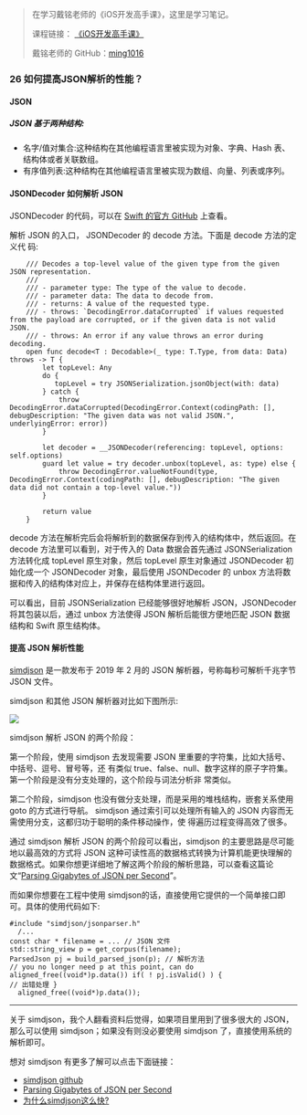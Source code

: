 > 在学习戴铭老师的《iOS开发高手课》，这里是学习笔记。
> 
> 课程链接： [《iOS开发高手课》](https://time.geekbang.org/column/intro/161?code=PbktFs%2Fw7EHB9TJpCcw1bc9KoCR%2FYLnpUmqrB0uOruk%3D)
> 
> 戴铭老师的 GitHub：[ming1016](https://github.com/ming1016)

### 26 如何提高JSON解析的性能？

#### JSON

##### JSON 基于两种结构:

- 名字/值对集合:这种结构在其他编程语言里被实现为对象、字典、Hash 表、结构体或者关联数组。
- 有序值列表:这种结构在其他编程语言里被实现为数组、向量、列表或序列。

#### JSONDecoder 如何解析 JSON

JSONDecoder 的代码，可以在 [Swift 的官方 GitHub](https://github.com/apple/swift/blob/master/stdlib/public/Darwin/Foundation/JSONEncoder.swift) 上查看。


解析 JSON 的入口， JSONDecoder 的 decode 方法。下面是 decode 方法的定义代
码:

```
    /// Decodes a top-level value of the given type from the given JSON representation.
    ///
    /// - parameter type: The type of the value to decode.
    /// - parameter data: The data to decode from.
    /// - returns: A value of the requested type.
    /// - throws: `DecodingError.dataCorrupted` if values requested from the payload are corrupted, or if the given data is not valid JSON.
    /// - throws: An error if any value throws an error during decoding.
    open func decode<T : Decodable>(_ type: T.Type, from data: Data) throws -> T {
        let topLevel: Any
        do {
           topLevel = try JSONSerialization.jsonObject(with: data)
        } catch {
            throw DecodingError.dataCorrupted(DecodingError.Context(codingPath: [], debugDescription: "The given data was not valid JSON.", underlyingError: error))
        }

        let decoder = __JSONDecoder(referencing: topLevel, options: self.options)
        guard let value = try decoder.unbox(topLevel, as: type) else {
            throw DecodingError.valueNotFound(type, DecodingError.Context(codingPath: [], debugDescription: "The given data did not contain a top-level value."))
        }

        return value
    }
```

decode 方法在解析完后会将解析到的数据保存到传入的结构体中，然后返回。在 decode 方法里可以看到，对于传入的 Data 数据会首先通过 JSONSerialization 方法转化成 topLevel 原生对象，然后 topLevel 原生对象通过 JSONDecoder 初始化成一个 JSONDecoder 对象，最后使用 JSONDecoder 的 unbox 方法将数据和传入的结构体对应上，并保存在结构体里进行返回。

可以看出，目前 JSONSerialization 已经能够很好地解析 JSON，JSONDecoder 将其包装以后，通过 unbox 方法使得 JSON 解析后能很方便地匹配 JSON 数据结构和 Swift 原生结构体。

#### 提高 JSON 解析性能

[simdjson](https://github.com/simdjson/simdjson) 是一款发布于 2019 年 2 月的 JSON 解析器，号称每秒可解析千兆字节 JSON 文件。

simdjson 和其他 JSON 解析器对比如下图所示:

![](https://github.com/liuzhongning/Articles/blob/master/resources/study_ming/study_ming_simdjson.jpg)

simdjson 解析 JSON 的两个阶段：
 
第一个阶段，使用 simdjson 去发现需要 JSON 里重要的字符集，比如大括号、中括号、逗号、冒号等，还 有类似 true、false、null、数字这样的原子字符集。第一个阶段是没有分支处理的，这个阶段与词法分析非 常类似。

第二个阶段，simdjson 也没有做分支处理，而是采用的堆栈结构，嵌套关系使用 goto 的方式进行导航。 simdjson 通过索引可以处理所有输入的 JSON 内容而无需使用分支，这都归功于聪明的条件移动操作，使 得遍历过程变得高效了很多。

通过 simdjson 解析 JSON 的两个阶段可以看出，simdjson 的主要思路是尽可能地以最高效的方式将 JSON 这种可读性高的数据格式转换为计算机能更快理解的数据格式。如果你想更详细地了解这两个阶段的解析思路，可以查看这篇论文“[Parsing Gigabytes of JSON per Second](https://arxiv.org/abs/1902.08318)”。

而如果你想要在工程中使用 simdjson的话，直接使用它提供的一个简单接口即可。具体的使用代码如下:

```
#include "simdjson/jsonparser.h"
  /...
const char * filename = ... // JSON 文件
std::string_view p = get_corpus(filename);
ParsedJson pj = build_parsed_json(p); // 解析方法
// you no longer need p at this point, can do aligned_free((void*)p.data()) if( ! pj.isValid() ) {
// 出错处理 }
  aligned_free((void*)p.data());
```

---

关于 simdjson，我个人翻看资料后觉得，如果项目里用到了很多很大的 JSON，那么可以使用 simdjson；如果没有则没必要使用 simdjson 了，直接使用系统的解析即可。

想对 simdjson 有更多了解可以点击下面链接：

- [simdjson github](https://github.com/simdjson/simdjson)
- [Parsing Gigabytes of JSON per Second](https://arxiv.org/abs/1902.08318)
- [为什么simdjson这么快?](https://www.zhihu.com/question/313943804/answer/611131982)